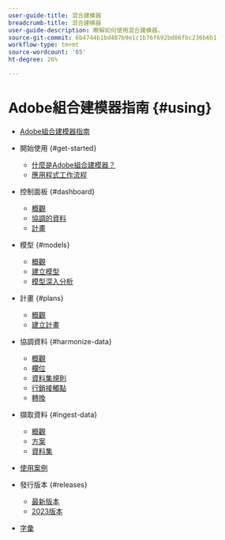 ```yaml
---
user-guide-title: 混合建模器
breadcrumb-title: 混合建模器
user-guide-description: 瞭解如何使用混合建模器。
source-git-commit: 6b4744b1bd487b9e1c1b76f692bd86fbc236b6b1
workflow-type: tm+mt
source-wordcount: '65'
ht-degree: 26%

---
```



# Adobe組合建模器指南 {#using}

+ [Adobe組合建模器指南](overview.md)

+ 開始使用 {#get-started}
   + [什麼是Adobe組合建模器？](get-started/about.md)
   + [應用程式工作流程](get-started/workflow.md)

+ 控制面板 {#dashboard}
   + [概觀](dashboard/overview.md)
   + [協調的資料](dashboard/harmonized-data.md)
   + [計畫](dashboard/plans.md)

+ 模型 {#models}
   + [概觀](models/overview.md)
   + [建立模型](models/create.md)
   + [模型深入分析](models/insights.md)

+ 計畫 {#plans}
   + [概觀](plans/overview.md)
   + [建立計畫](plans/create.md)

+ 協調資料 {#harmonize-data}
   + [概觀](harmonize-data/overview.md)
   + [欄位](harmonize-data/fields.md)
   + [資料集規則](harmonize-data/dataset-rules.md)
   + [行銷接觸點](harmonize-data/marketing-touchpoints.md)
   + [轉換](harmonize-data/conversions.md)

+ 擷取資料 {#ingest-data}
   + [概觀](ingest-data/overview.md)
   + [方案](ingest-data/schemas.md)
   + [資料集](ingest-data/datasets.md)

+ [使用案例](use-cases.md)

+ 發行版本 {#releases}
   + [最新版本](releases/latest.md)
   + [2023版本](releases/2023.md)

+ [字彙](glossary.md)


